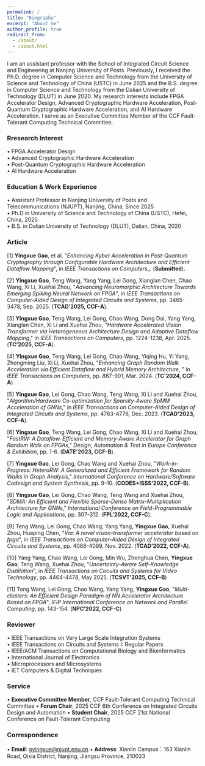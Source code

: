 ```yaml
---
permalink: /
title: "Biography"
excerpt: "About me"
author_profile: true
redirect_from: 
  - /about/
  - /about.html
---
```


I am an assistant professor with the School of Integrated Circuit Science and Engineering at Nanjing University of Posts. Previously, I received the Ph.D. degree in Computer Science and Technology from the University of Science and Technology of China (USTC) in June 2025 and the B.S. degree in Computer Science and Technology from the Dalian University of Technology (DLUT) in June 2020. My research interests include FPGA Accelerator Design, Advanced Cryptographic Hardware Acceleration, Post-Quantum Cryptographic Hardware Acceleration, and AI Hardware Acceleration. I serve as an Executive Committee Member of the CCF Fault-Tolerant Computing Technical Committee.


### Rresearch Interest
• FPGA Accelerator Design  
• Advanced Cryptographic Hardware Acceleration  
• Post-Quantum Cryptographic Hardware Acceleration  
• AI Hardware Acceleration


### Education & Work Experience
• Assistant Professor in Nanjing University of Posts and Telecommunications (NJUPT), Nanjing, China, Since 2025  
• Ph.D in University of Science and Technology of China (USTC), Hefei, China, 2025  
• B.S. in Dalian University of Technology (DLUT), Dalian, China, 2020


### Article
[1] **Yingxue Gao**, et al, "_Enhancing Kyber Acceleration in Post-Quantum Cryptography through Configurable Hardware Architecture and Efficient Dataflow Mapping_", in _IEEE Transactions on Computers__. (**Submitted**). 

[2] **Yingxue Gao**, Teng Wang, Yang Yang, Lei Gong, Xianglan Chen, Chao Wang, Xi Li, Xuehai Zhou, "_Advancing Neuromorphic Architecture Towards Emerging Spiking Neural Network on FPGA_", in _IEEE Transactions on Computer-Aided Design of Integrated Circuits and Systems_, pp. 3465-3478, Sep. 2025. (**TCAD’2025, CCF-A**).

[3] **Yingxue Gao**, Teng Wang, Lei Gong, Chao Wang, Dong Dai, Yang Yang, Xianglan Chen, Xi Li and Xuehai Zhou, "_Hardware Accelerated Vision Transformer via Heterogeneous Architecture Design and Adaptive Dataflow Mapping_," in _IEEE Transactions on Computers_, pp. 1224-1238, Apr. 2025. (**TC’2025, CCF-A**).

[4] **Yingxue Gao**, Teng Wang, Lei Gong, Chao Wang, Yiqing Hu, Yi Yang, Zhongming Liu, Xi Li, Xuehai Zhou, "_Enhancing Graph Random Walk Acceleration via Efficient Dataflow and Hybrid Memory Architecture_, " in _IEEE Transactions on Computers_, pp. 887-901, Mar. 2024. (**TC’2024, CCF-A**).

[5] **Yingxue Gao**, Lei Gong, Chao Wang, Teng Wang, Xi Li and Xuehai Zhou, "_Algorithm/Hardware Co-optimization for Sparsity-Aware SpMM Acceleration of GNNs_," in _IEEE Transactions on Computer-Aided Design of Integrated Circuits and Systems_, pp. 4763-4776, Dec. 2023. (**TCAD’2023, CCF-A**).

[6] **Yingxue Gao**, Teng Wang, Lei Gong, Chao Wang, Xi Li and Xuehai Zhou, "_FastRW: A Dataflow-Efficient and Memory-Aware Accelerator for Graph Random Walk on FPGAs_," _Design, Automation & Test in Europe Conference & Exhibition_, pp. 1-6. (**DATE’2023, CCF-B**).

[7] **Yingxue Gao**, Lei Gong, Chao Wang and Xuehai Zhou, "_Work-in-Progress: HeteroRW: A Generalized and Efficient Framework for Random Walks in Graph Analysis_," _International Conference on Hardware/Software Codesign and System Synthesis_, pp. 9-10. (**CODES+ISSS’2022, CCF-B**).

[8] **Yingxue Gao**, Lei Gong, Chao Wang, Teng Wang and Xuehai Zhou, "_SDMA: An Efficient and Flexible Sparse-Dense Matrix-Multiplication Architecture for GNNs_," _International Conference on Field-Programmable Logic and Applications_, pp. 307-312. (**FPL’2022, CCF-C**).

[9] Teng Wang, Lei Gong, Chao Wang, Yang Yang, **Yingxue Gao**, Xuehai Zhou, Huaping Chen, "_Via: A novel vision-transformer accelerator based on fpga_", in _IEEE Transactions on Computer-Aided Design of Integrated Circuits and Systems_, pp. 4088-4099, Nov. 2022. (**TCAD’2022, CCF-A**).

[10] Yang Yang, Chao Wang, Lei Gong, Min Wu, Zhenghua Chen, **Yingxue Gao**, Teng Wang, Xuehai Zhou, "_Uncertainty-Aware Self-Knowledge Distillation_", in _IEEE Transactions on Circuits and Systems for Video Technology_, pp. 4464-4478, May 2025. (**TCSVT’2025, CCF-B**)

[11] Teng Wang, Lei Gong, Chao Wang, Yang Yang, **Yingxue Gao**, "_Multi-clusters: An Efficient Design Paradigm of NN Accelerator Architecture Based on FPGA_", _IFIP International Conference on Network and Parallel Computing_, pp. 143-154. (**NPC’2022, CCF-C**)

### Reviewer
• IEEE Transactions on Very Large Scale Integration Systems  
• IEEE Transactions on Circuits and Systems I: Regular Papers  
• IEEE/ACM Transactions on Computational Biology and Bioinformatics  
• International Journal of Electronics  
• Microprocessors and Microsystems  
• IET Computers & Digital Techniques


### Service
• **Executive Committee Member**, CCF Fault-Tolerant Computing Technical Committee
• **Forum Chair**, 2025 CCF 6th Conference on Integrated Circuits Design and Automation
• **Student Chair**, 2025 CCF 21st National Conference on Fault-Tolerant Computing


### Correspondence
• **Email**: gyingxue@njupt.enu.cn
• **Address**: Xianlin Campus：163 Xianlin Road, Qixia District, Nanjing, Jiangsu Province, 210023
